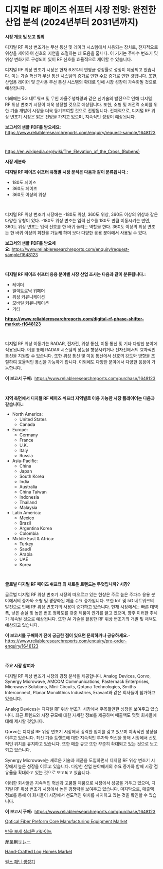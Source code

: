 <p><h1>디지털 RF 페이즈 쉬프터 시장 전망: 완전한 산업 분석 (2024년부터 2031년까지)</h1></p><p><strong>시장 개요 및 보고 범위</strong></p>
<p><p>디지털 RF 위상 변조기는 무선 통신 및 레이더 시스템에서 사용되는 장치로, 전자적으로 위상을 제어하여 신호의 지연을 조절하는 데 도움을 줍니다. 이 기기는 주파수 변조기 및 위상 변화기로 구성되어 있어 RF 신호를 효율적으로 제어할 수 있습니다.</p><p>디지털 RF 위상 변조기 시장은 현재 6.8%의 연평균 성장률로 성장이 예상되고 있습니다. 이는 기술 혁신과 무선 통신 시스템의 증가로 인한 수요 증가로 인한 것입니다. 또한, 산업용 레이더 및 군사용 무선 통신 시스템의 확대로 인해 시장 성장이 가속화될 것으로 예상됩니다.</p><p>미래에는 5G 네트워크 및 무인 자율주행차량과 같은 신기술의 발전으로 인해 디지털 RF 위상 변조기 시장이 더욱 성장할 것으로 예상됩니다. 또한, 소형 및 저전력 소비를 위한 기술 개발이 시장을 더욱 동기부여할 것으로 전망됩니다. 전체적으로, 디지털 RF 위상 변조기 시장은 밝은 전망을 가지고 있으며, 지속적인 성장이 예상됩니다.</p></p>
<p><strong>보고서의 샘플 PDF를 받으세요:</strong> <a href="https://www.reliableresearchreports.com/enquiry/request-sample/1648123">https://www.reliableresearchreports.com/enquiry/request-sample/1648123</a></p>
<p>&nbsp;</p>
<p><a href="https://en.wikipedia.org/wiki/The_Elevation_of_the_Cross_(Rubens)">https://en.wikipedia.org/wiki/The_Elevation_of_the_Cross_(Rubens)</a></p>
<p><strong>시장 세분화</strong></p>
<p><strong>디지털 RF 페이즈 쉬프터 유형별 시장 분석은 다음과 같이 분류됩니다.:</strong></p>
<p><ul><li>180도 페이즈</li><li>360도 페이즈</li><li>360도 이상의 위상</li></ul></p>
<p>&nbsp;</p>
<p><p>디지털 RF 위상 변조기 시장에는 -180도 위상, 360도 위상, 360도 이상의 위상과 같은 다양한 유형이 있다. -180도 위상 변조는 입력 신호를 180도 만큼 이동시키는 반면, 360도 위상 변조는 입력 신호를 한 바퀴 돌리는 역할을 한다. 360도 이상의 위상 변조는 한 바퀴 이상의 회전을 가능케 하며 보다 다양한 응용 분야에서 사용될 수 있다.</p></p>
<p><strong>보고서의 샘플 PDF를 받으세요:</strong>&nbsp;<a href="https://www.reliableresearchreports.com/enquiry/request-sample/1648123">https://www.reliableresearchreports.com/enquiry/request-sample/1648123</a></p>
<p>&nbsp;</p>
<p><strong> 디지털 RF 페이즈 쉬프터 응용 분야별 시장 산업 조사는 다음과 같이 분류됩니다.:</strong></p>
<p><ul><li>레이더</li><li>일렉트로닉 워페어</li><li>위성 커뮤니케이션</li><li>모바일 커뮤니케이션</li><li>기타</li></ul></p>
<p><strong><a href="https://www.reliableresearchreports.com/digital-rf-phase-shifter-market-r1648123">https://www.reliableresearchreports.com/digital-rf-phase-shifter-market-r1648123</a></strong></p>
<p>&nbsp;</p>
<p><p>디지털 RF 위상 이동기는 RADAR, 전자전, 위성 통신, 이동 통신 및 기타 다양한 분야에 적용됩니다. 이를 통해 RADAR 시스템의 성능을 향상시키거나 전자전에서의 효과적인 통신을 지원할 수 있습니다. 또한 위성 통신 및 이동 통신에서 신호의 강도와 방향을 조절하여 효율적인 통신을 가능하게 합니다. 이외에도 다양한 분야에서 다양한 응용이 가능합니다.</p></p>
<p><strong>이 보고서 구매:</strong>&nbsp; <a href="https://www.reliableresearchreports.com/purchase/1648123">https://www.reliableresearchreports.com/purchase/1648123</a></p>
<p>&nbsp;</p>
<p><strong>지역 측면에서 디지털 RF 페이즈 쉬프터 지역별로 이용 가능한 시장 플레이어는 다음과 같습니다.:</strong></p>
<p><ul>
    <li>
        North America:
        <ul>
            <li>United States</li>
            <li>Canada</li>
        </ul>
    </li>
    <li>
        Europe:
        <ul>
            <li>Germany</li>
            <li>France</li>
            <li>U.K.</li>
            <li>Italy</li>
            <li>Russia</li>
        </ul>
    </li>
    <li>
        Asia-Pacific:
        <ul>
            <li>China</li>
            <li>Japan</li>
            <li>South Korea</li>
            <li>India</li>
            <li>Australia</li>
            <li>China Taiwan</li>
            <li>Indonesia</li>
            <li>Thailand</li>
            <li>Malaysia</li>
        </ul>
    </li>
    <li>
        Latin America:
        <ul>
            <li>Mexico</li>
            <li>Brazil</li>
            <li>Argentina Korea</li>
            <li>Colombia</li>
        </ul>
    </li>
    <li>
        Middle East & Africa:
        <ul>
            <li>Turkey</li>
            <li>Saudi</li>
            <li>Arabia</li>
            <li>UAE</li>
            <li>Korea</li>
        </ul>
    </li>
    </ul></p>
<p>&nbsp;</p>
<p><strong>글로벌 디지털 RF 페이즈 쉬프터 의 새로운 트렌드는 무엇입니까? 시장?</strong></p>
<p><p>글로벌 디지털 RF 위상 변조기 시장의 떠오르고 있는 현상은 주로 높은 주파수 응용 분야에서의 증가와 소형 및 경량화된 제품 수요 증가입니다. 또한 IoT 및 5G 네트워크의 발전으로 인해 RF 위상 변조기의 사용이 증가하고 있습니다. 현재 시장에서는 빠른 대역폭, 낮은 손실 및 높은 변조 정확도를 갖춘 제품이 인기를 끌고 있으며, 향후 이러한 추세가 계속될 것으로 예상됩니다. 또한 AI 기술을 활용한 RF 위상 변조기의 개발 및 채택도 예상되고 있습니다.</p></p>
<p><strong>이 보고서를 구매하기 전에 궁금한 점이 있으면 문의하거나 공유하세요.</strong>- <a href="https://www.reliableresearchreports.com/enquiry/pre-order-enquiry/1648123">https://www.reliableresearchreports.com/enquiry/pre-order-enquiry/1648123</a></p>
<p>&nbsp;</p>
<p><strong>주요 시장 참여자</strong></p>
<p><p>디지털 RF 위상 변조기 시장의 경쟁 분석을 제공합니다. Analog Devices, Qorvo, Synergy Microwave, AMCOM Communications, Pasternack Enterprises, Microwave Solutions, Mini-Circuits, Qotana Technologies, Smiths Interconnect, Planar Monolithics Industries, Eravant와 같은 회사들이 참가하고 있습니다.</p><p>Analog Devices는 디지털 RF 위상 변조기 시장에서 주목할만한 성장을 보여주고 있습니다. 최근 트렌드와 시장 규모에 대한 자세한 정보를 제공하며 매출액도 몇몇 회사들에 대해 제시할 것입니다.</p><p>Qorvo는 디지털 RF 위상 변조기 시장에서 강력한 입지를 갖고 있으며 지속적인 성장을 이루고 있습니다. 최신 기술 트렌드에 대한 지속적인 투자와 혁신을 통해 시장에서 선도적인 위치를 유지하고 있습니다. 또한 매출 규모 또한 꾸준히 확대되고 있는 것으로 보고되고 있습니다.</p><p>Synergy Microwave는 새로운 기술과 제품을 도입하면서 디지털 RF 위상 변조기 시장에서 높은 성장을 이루고 있습니다. 다양한 산업 분야에서의 수요 증가와 함께 시장 점유율을 확대하고 있는 것으로 보고되고 있습니다.</p><p>이러한 회사들은 지속적인 혁신과 고품질 제품으로 시장에서 성공을 거두고 있으며, 디지털 RF 위상 변조기 시장에서 높은 경쟁력을 보여주고 있습니다. 마지막으로, 매출액 정보를 통해 이 회사들이 시장에서 선도적인 위치를 차지하고 있는 것을 확인할 수 있습니다.</p></p>
<p><strong>이 보고서 구매:</strong>&nbsp;&nbsp;<a href="https://www.reliableresearchreports.com/purchase/1648123">https://www.reliableresearchreports.com/purchase/1648123</a></p>
<p><p><a href="https://issuu.com/reportprime-2/docs/optical-fiber-preform-core-manufacturing-equipment">Optical Fiber Preform Core Manufacturing Equipment Market</a></p><p><a href="https://github.com/KellyLyncyh543964/Market-Research-Report-List-3/blob/main/605616865297.md">반응 보세 실리콘 카바이드</a></p><p><a href="https://github.com/mohamedbakry57/Market-Research-Report-List-5/blob/main/437736351123.md">産業用リレー</a></p><p><a href="https://issuu.com/reportprime-2/docs/hand-crafted-log-homes-market-size-2030.pptx">Hand-Crafted Log Homes Market</a></p><p><a href="https://github.com/rcabello548/Market-Research-Report-List-3/blob/main/745225065298.md">펄스 패턴 생성기</a></p></p>